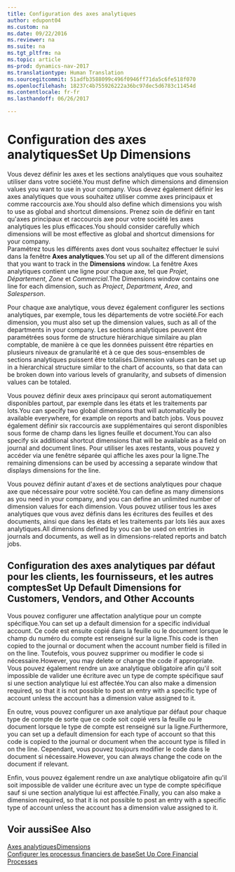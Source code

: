 ```yaml
---
title: Configuration des axes analytiques
author: edupont04
ms.custom: na
ms.date: 09/22/2016
ms.reviewer: na
ms.suite: na
ms.tgt_pltfrm: na
ms.topic: article
ms-prod: dynamics-nav-2017
ms.translationtype: Human Translation
ms.sourcegitcommit: 51adfb3588099c496f0946ff71da5c6fe518f070
ms.openlocfilehash: 18237c4b755926222a36bc97dec5d6783c11454d
ms.contentlocale: fr-fr
ms.lasthandoff: 06/26/2017

---
```


# <a name="set-up-dimensions"></a><span data-ttu-id="310b5-102">Configuration des axes analytiques</span><span class="sxs-lookup"><span data-stu-id="310b5-102">Set Up Dimensions</span></span>
<span data-ttu-id="310b5-103">Vous devez définir les axes et les sections analytiques que vous souhaitez utiliser dans votre société.</span><span class="sxs-lookup"><span data-stu-id="310b5-103">You must define which dimensions and dimension values you want to use in your company.</span></span> <span data-ttu-id="310b5-104">Vous devez également définir les axes analytiques que vous souhaitez utiliser comme axes principaux et comme raccourcis axe.</span><span class="sxs-lookup"><span data-stu-id="310b5-104">You should also define which dimensions you wish to use as global and shortcut dimensions.</span></span> <span data-ttu-id="310b5-105">Prenez soin de définir en tant qu'axes principaux et raccourcis axe pour votre société les axes analytiques les plus efficaces.</span><span class="sxs-lookup"><span data-stu-id="310b5-105">You should consider carefully which dimensions will be most effective as global and shortcut dimensions for your company.</span></span>  
<span data-ttu-id="310b5-106">Paramétrez tous les différents axes dont vous souhaitez effectuer le suivi dans la fenêtre **Axes analytiques**.</span><span class="sxs-lookup"><span data-stu-id="310b5-106">You set up all of the different dimensions that you want to track in the **Dimensions** window.</span></span> <span data-ttu-id="310b5-107">La fenêtre Axes analytiques contient une ligne pour chaque axe, tel que *Projet*, *Département*, *Zone* et *Commercial*.</span><span class="sxs-lookup"><span data-stu-id="310b5-107">The Dimensions window contains one line for each dimension, such as *Project*, *Department*, *Area*, and *Salesperson*.</span></span>  

<span data-ttu-id="310b5-108">Pour chaque axe analytique, vous devez également configurer les sections analytiques, par exemple, tous les départements de votre société.</span><span class="sxs-lookup"><span data-stu-id="310b5-108">For each dimension, you must also set up the dimension values, such as all of the departments in your company.</span></span> <span data-ttu-id="310b5-109">Les sections analytiques peuvent être paramétrées sous forme de structure hiérarchique similaire au plan comptable, de manière à ce que les données puissent être réparties en plusieurs niveaux de granularité et à ce que des sous-ensembles de sections analytiques puissent être totalisés.</span><span class="sxs-lookup"><span data-stu-id="310b5-109">Dimension values can be set up in a hierarchical structure similar to the chart of accounts, so that data can be broken down into various levels of granularity, and subsets of dimension values can be totaled.</span></span>  

<span data-ttu-id="310b5-110">Vous pouvez définir deux axes principaux qui seront automatiquement disponibles partout, par exemple dans les états et les traitements par lots.</span><span class="sxs-lookup"><span data-stu-id="310b5-110">You can specify two global dimensions that will automatically be available everywhere, for example on reports and batch jobs.</span></span> <span data-ttu-id="310b5-111">Vous pouvez également définir six raccourcis axe supplémentaires qui seront disponibles sous forme de champ dans les lignes feuille et document.</span><span class="sxs-lookup"><span data-stu-id="310b5-111">You can also specify six additional shortcut dimensions that will be available as a field on journal and document lines.</span></span> <span data-ttu-id="310b5-112">Pour utiliser les axes restants, vous pouvez y accéder via une fenêtre séparée qui affiche les axes pour la ligne.</span><span class="sxs-lookup"><span data-stu-id="310b5-112">The remaining dimensions can be used by accessing a separate window that displays dimensions for the line.</span></span>  

<span data-ttu-id="310b5-113">Vous pouvez définir autant d'axes et de sections analytiques pour chaque axe que nécessaire pour votre société.</span><span class="sxs-lookup"><span data-stu-id="310b5-113">You can define as many dimensions as you need in your company, and you can define an unlimited number of dimension values for each dimension.</span></span> <span data-ttu-id="310b5-114">Vous pouvez utiliser tous les axes analytiques que vous avez définis dans les écritures des feuilles et des documents, ainsi que dans les états et les traitements par lots liés aux axes analytiques.</span><span class="sxs-lookup"><span data-stu-id="310b5-114">All dimensions defined by you can be used on entries in journals and documents, as well as in dimensions-related reports and batch jobs.</span></span>  

## <a name="set-up-default-dimensions-for-customers-vendors-and-other-accounts"></a><span data-ttu-id="310b5-115">Configuration des axes analytiques par défaut pour les clients, les fournisseurs, et les autres comptes</span><span class="sxs-lookup"><span data-stu-id="310b5-115">Set Up Default Dimensions for Customers, Vendors, and Other Accounts</span></span>
<span data-ttu-id="310b5-116">Vous pouvez configurer une affectation analytique pour un compte spécifique.</span><span class="sxs-lookup"><span data-stu-id="310b5-116">You can set up a default dimension for a specific individual account.</span></span> <span data-ttu-id="310b5-117">Ce code est ensuite copié dans la feuille ou le document lorsque le champ du numéro du compte est renseigné sur la ligne.</span><span class="sxs-lookup"><span data-stu-id="310b5-117">This code is then copied to the journal or document when the account number field is filled in on the line.</span></span> <span data-ttu-id="310b5-118">Toutefois, vous pouvez supprimer ou modifier le code si nécessaire.</span><span class="sxs-lookup"><span data-stu-id="310b5-118">However, you may delete or change the code if appropriate.</span></span> <span data-ttu-id="310b5-119">Vous pouvez également rendre un axe analytique obligatoire afin qu'il soit impossible de valider une écriture avec un type de compte spécifique sauf si une section analytique lui est affectée.</span><span class="sxs-lookup"><span data-stu-id="310b5-119">You can also make a dimension required, so that it is not possible to post an entry with a specific type of account unless the account has a dimension value assigned to it.</span></span>  

<span data-ttu-id="310b5-120">En outre, vous pouvez configurer un axe analytique par défaut pour chaque type de compte de sorte que ce code soit copié vers la feuille ou le document lorsque le type de compte est renseigné sur la ligne.</span><span class="sxs-lookup"><span data-stu-id="310b5-120">Furthermore, you can set up a default dimension for each type of account so that this code is copied to the journal or document when the account type is filled in on the line.</span></span> <span data-ttu-id="310b5-121">Cependant, vous pouvez toujours modifier le code dans le document si nécessaire.</span><span class="sxs-lookup"><span data-stu-id="310b5-121">However, you can always change the code on the document if relevant.</span></span>  

<span data-ttu-id="310b5-122">Enfin, vous pouvez également rendre un axe analytique obligatoire afin qu'il soit impossible de valider une écriture avec un type de compte spécifique sauf si une section analytique lui est affectée.</span><span class="sxs-lookup"><span data-stu-id="310b5-122">Finally, you can also make a dimension required, so that it is not possible to post an entry with a specific type of account unless the account has a dimension value assigned to it.</span></span>

## <a name="see-also"></a><span data-ttu-id="310b5-123">Voir aussi</span><span class="sxs-lookup"><span data-stu-id="310b5-123">See Also</span></span>
[<span data-ttu-id="310b5-124">Axes analytiques</span><span class="sxs-lookup"><span data-stu-id="310b5-124">Dimensions</span></span>](finance-setup-dimensions.md)  
[<span data-ttu-id="310b5-125">Configurer les processus financiers de base</span><span class="sxs-lookup"><span data-stu-id="310b5-125">Set Up Core Financial Processes</span></span>](finance-setup-setup-finance-setup.md)

